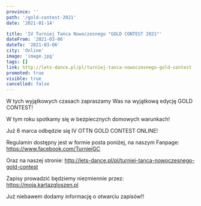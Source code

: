 ```yaml
---
province: ''
path: '/gold-contest-2021'
date: '2021-01-14'

title: 'IV Turniej Tańca Nowoczesnego "GOLD CONTEST 2021"'
dateFrom: '2021-03-06'
dateTo: '2021-03-06'
city: 'Online'
image: 'image.jpg'
tags: []
link: http://lets-dance.pl/pl/turniej-tanca-nowoczesnego-gold-contest
promoted: true
visible: true
cancelled: false
---
```

W tych wyjątkowych czasach zapraszamy Was na wyjątkową edycję GOLD CONTEST!

W tym roku spotkamy się w bezpiecznych domowych warunkach!

Już 6 marca odbędzie się IV OTTN GOLD CONTEST ONLINE!

Regulamin dostępny jest w formie posta poniżej, na naszym Fanpage:
https://www.facebook.com/TurniejGC

Oraz na naszej stronie:
http://lets-dance.pl/pl/turniej-tanca-nowoczesnego-gold-contest

Zapisy prowadzić będziemy niezmiennie przez: https://moja.kartazgloszen.pl

Już niebawem dodamy informację o otwarciu zapisów!!
